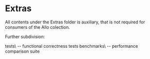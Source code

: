 # Extras

All contents under the Extras folder is auxiliary, that is not required for consumers of the Allo colection.

Further subdivision:

tests\ -- functional correctness tests
benchmarks\ -- performance comparison suite

